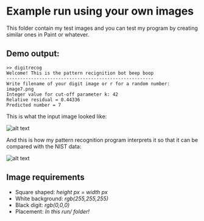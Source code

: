 # Example run using your own images
This folder contain my test images and you can test my program by creating similar ones in Paint or whatever.
## Demo output:
```
>> digitrecog
Welcome! This is the pattern recignition bot beep boop
------------------------------------------------------
Write filename of your digit image or r for a random number: image7.png
Integer value for cut-off parameter k: 42
Relative residual = 0.44336
Predicted number = 7
```
This is what the input image looked like:

![alt text](https://raw.githubusercontent.com/hd4niel/SVD-pattern-recognition/master/run/image7.png "Input digit 7")

And this is how my pattern recognition program interprets it so that it can be compared with the NIST data:

![alt text](https://raw.githubusercontent.com/hd4niel/SVD-pattern-recognition/master/run/output7.png "Interpreted digit 7")

## Image requirements
- Square shaped: *height px = width px*
- White background: *rgb(255,255,255)*
- Black digit: *rgb(0,0,0)*
- Placement: *In this run/ folder!*